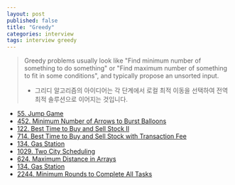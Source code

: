 ```yaml
---
layout: post
published: false
title: "Greedy"
categories: interview
tags: interview greedy
---
```


> Greedy problems usually look like "Find minimum number of something to do something" or "Find maximum number of something to fit in some conditions", and typically propose an unsorted input.  
> - 그리디 알고리즘의 아이디어는 각 단계에서 로컬 최적 이동을 선택하여 전역 최적 솔루션으로 이어지는 것입니다.

- [55. Jump Game](https://leetcode.com/problems/jump-game/)
- [452. Minimum Number of Arrows to Burst Balloons](https://leetcode.com/problems/minimum-number-of-arrows-to-burst-balloons/)
- [122. Best Time to Buy and Sell Stock II](https://leetcode.com/problems/best-time-to-buy-and-sell-stock-ii/)
- [714. Best Time to Buy and Sell Stock with Transaction Fee](https://leetcode.com/problems/best-time-to-buy-and-sell-stock-with-transaction-fee/)
- [134. Gas Station](https://leetcode.com/problems/gas-station/)
- [1029. Two City Scheduling](/interview/2023/04/18//two-city-scheduling/)
- [624. Maximum Distance in Arrays](https://leetcode.com/problems/maximum-distance-in-arrays/)
- [134. Gas Station](problems/2023-05-20-gas-station.md)
- [2244. Minimum Rounds to Complete All Tasks](problems/2023-05-20-minimum-rounds-to-complete-all-tasks.md)